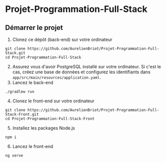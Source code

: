 # Projet-Programmation-Full-Stack

## Démarrer le projet

1. Clonez ce dépôt (back-end) sur votre ordinateur
```
git clone https://github.com/AurelienBriot/Projet-Programmation-Full-Stack.git
cd Projet-Programmation-Full-Stack
```
2. Assurez vous d'avoir PostgreSQL installé sur votre ordinateur. Si c'est le cas, créez une base de données et configurez les identifiants dans `app/src/main/resources/application.yaml`.
3. Lancez le back-end
```
./gradlew run
```
4. Clonez le front-end sur votre ordinateur
```
git clone https://github.com/AurelienBriot/Projet-Programmation-Full-Stack-Front.git
cd Projet-Programmation-Full-Stack-Front
```
5. Installez les packages Node.js
```
npm i
```
6. Lancez le front-end
```
ng serve
```
